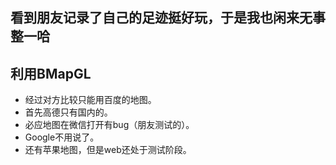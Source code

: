 ## 看到朋友记录了自己的足迹挺好玩，于是我也闲来无事整一哈
## 利用BMapGL

- 经过对方比较只能用百度的地图。
- 首先高德只有国内的。
- 必应地图在微信打开有bug（朋友测试的）。
- Google不用说了。
- 还有苹果地图，但是web还处于测试阶段。

